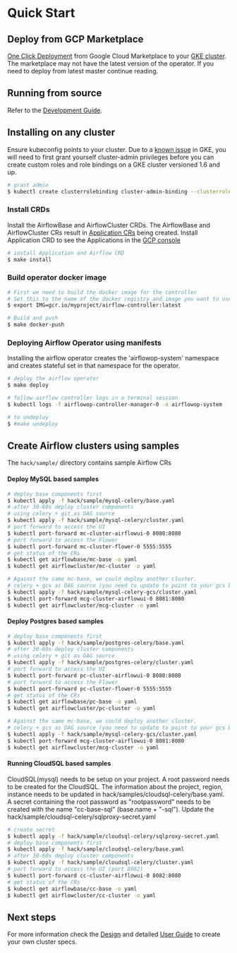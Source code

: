 # Quick Start

## Deploy from GCP Marketplace
[One Click Deployment](https://pantheon.corp.google.com/marketplace/details/google/airflow-operator) from Google Cloud Marketplace to your [GKE cluster](https://cloud.google.com/kubernetes-engine/). The marketplace may not have the latest version of the operator. If you need to deploy from latest master continue reading.

## Running from source
Refer to the [Development Guide](https://github.com/apache/airflow-on-k8s-operator/blob/master/docs/development.md).

## Installing on any cluster
Ensure kubeconfig points to your cluster.
Due to a [known issue](https://cloud.google.com/kubernetes-engine/docs/how-to/role-based-access-control#defining_permissions_in_a_role) in GKE, you will need to first grant yourself cluster-admin privileges before you can create custom roles and role bindings on a GKE cluster versioned 1.6 and up.
```bash
# grant admin 
$ kubectl create clusterrolebinding cluster-admin-binding --clusterrole cluster-admin --user your-account-email
```

### Install CRDs
Install the AirflowBase and AirflowCluster CRDs.
The AirflowBase and AirflowCluster CRs result in [Application CRs](https://github.com/kubernetes-sigs/application) being created. Install Application CRD to see the Applications in the [GCP console](https://pantheon.corp.google.com/kubernetes/application)
```bash
# install Application and Airflow CRD
$ make install
```

### Build operator docker image

```bash
# First we need to build the docker image for the controller
# Set this to the name of the docker registry and image you want to use
$ export IMG=gcr.io/myproject/airflow-controller:latest 

# Build and push
$ make docker-push
```

### Deploying Airflow Operator using manifests

Installing the airflow operator creates the 'airflowop-system' namespace and creates stateful set in that namespace for the operator.

```bash
# deploy the airflow operator
$ make deploy

# follow airflow controller logs in a terminal session
$ kubectl logs -f airflowop-controller-manager-0 -n airflowop-system

# to undeploy
$ #make undeploy
```

## Create Airflow clusters using samples

The `hack/sample/` directory contains sample Airflow CRs

#### Deploy MySQL based samples

```bash
# deploy base components first
$ kubectl apply -f hack/sample/mysql-celery/base.yaml
# after 30-60s deploy cluster components 
# using celery + git as DAG source
$ kubectl apply -f hack/sample/mysql-celery/cluster.yaml
# port forward to access the UI
$ kubectl port-forward mc-cluster-airflowui-0 8080:8080
# port forward to access the Flower
$ kubectl port-forward mc-cluster-flower-0 5555:5555
# get status of the CRs
$ kubectl get airflowbase/mc-base -o yaml 
$ kubectl get airflowcluster/mc-cluster -o yaml 

# Against the same mc-base, we could deploy another cluster.
# celery + gcs as DAG source (you need to update to point to your gcs bucket)
$ kubectl apply -f hack/sample/mysql-celery-gcs/cluster.yaml
$ kubectl port-forward mcg-cluster-airflowui-0 8081:8080
$ kubectl get airflowcluster/mcg-cluster -o yaml 
```

#### Deploy Postgres based samples

```bash
# deploy base components first
$ kubectl apply -f hack/sample/postgres-celery/base.yaml
# after 30-60s deploy cluster components
# using celery + git as DAG source
$ kubectl apply -f hack/sample/postgres-celery/cluster.yaml
# port forward to access the UI
$ kubectl port-forward pc-cluster-airflowui-0 8080:8080
# port forward to access the Flower
$ kubectl port-forward pc-cluster-flower-0 5555:5555
# get status of the CRs
$ kubectl get airflowbase/pc-base -o yaml
$ kubectl get airflowcluster/pc-cluster -o yaml

# Against the same mc-base, we could deploy another cluster.
# celery + gcs as DAG source (you need to update to point to your gcs bucket)
$ kubectl apply -f hack/sample/mysql-celery-gcs/cluster.yaml
$ kubectl port-forward mcg-cluster-airflowui-0 8081:8080
$ kubectl get airflowcluster/mcg-cluster -o yaml
```

#### Running CloudSQL based samples
CloudSQL(mysql)  needs to be setup on your project.
A root password needs to be created for the CloudSQL.
The information about the project, region, instance needs to be updated in hack/samples/cloudsql-celery/base.yaml.
A secret containing the root password as "rootpassword" needs to be created with the name "cc-base-sql" (base.name + "-sql"). Update the hack/sample/cloudsql-celery/sqlproxy-secret.yaml

```bash
# create secret
$ kubectl apply -f hack/sample/cloudsql-celery/sqlproxy-secret.yaml
# deploy base components first
$ kubectl apply -f hack/sample/cloudsql-celery/base.yaml
# after 30-60s deploy cluster components
$ kubectl apply -f hack/sample/cloudsql-celery/cluster.yaml
# port forward to access the UI (port 8082)
$ kubectl port-forward cc-cluster-airflowui-0 8082:8080
# get status of the CRs
$ kubectl get airflowbase/cc-base -o yaml 
$ kubectl get airflowcluster/cc-cluster -o yaml 
```

## Next steps

For more information check the [Design](https://github.com/apache/airflow-on-k8s-operator/blob/master/docs/design.md) and detailed [User Guide](https://github.com/apache/airflow-on-k8s-operator/blob/master/docs/userguide.md) to create your own cluster specs.
